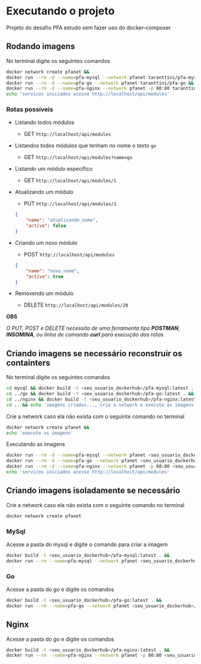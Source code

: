 # Executando o projeto

Projeto do desafio PFA  estudo sem fazer uso do docker-composer

## Rodando imagens

No terminal digite os seguintes comandos

```bash
docker network create pfanet &&
docker run --rm -d --name=pfa-mysql --network pfanet taranttini/pfa-mysql &&
docker run --rm -d --name=pfa-go --network pfanet taranttini/pfa-go &&
docker run --rm -d --name=pfa-nginx --network pfanet -p 80:80 taranttini/pfa-nginx &&
echo 'servicos iniciados acesse http://localhost/api/modules'
```

### Rotas possíveis

- Listando todos módulos

    - GET `http://localhost/api/modules`

- Listandos todos módulos que tenham no nome o texto `go`

    - GET `http://localhost/api/modules?name=go`

- Listando um módulo específico

    - GET `http://localhost/api/modules/1`

- Atualizando um módulo

    - PUT `http://localhost/api/modules/1`

    ```json
    {
        "name": "atualizando_nome",
        "active": false
    }
    ```

- Criando um novo módulo

    - POST `http://localhost/api/modules`
    ```json
    {
        "name": "novo_nome",
        "active": true
    }
    ```

- Removendo um módulo

    - DELETE `http://localhost/api/modules/20`


**OBS**

*O PUT, POST e DELETE necessita de uma ferramenta tipo **POSTMAN**, **INSOMINA**, ou linha de comando **curl** para execução das rotas*

## Criando imagens se necessário reconstruir os containters

No terminal digite os seguintes comandos

```bash
cd mysql && docker build -t <seu_usuario_dockerhub>/pfa-mysql:latest . &&
cd ../go && docker build -t <seu_usuario_dockerhub>/pfa-go:latest . &&
cd ../nginx && docker build -t <seu_usuario_dockerhub>/pfa-nginx:latest . &&
cd .. && echo 'imagens criadas..., crie a network e execute as imagens'
```

Crie a network caso ela não exista com o seguinte comando no terminal

```bash
docker network create pfanet &&
echo 'execute as imagens'
```

Executando as imagens 

```bash
docker run --rm -d --name=pfa-mysql --network pfanet <seu_usuario_dockerhub>/pfa-mysql &&
docker run --rm -d --name=pfa-go --network pfanet <seu_usuario_dockerhub>/pfa-go &&
docker run --rm -d --name=pfa-nginx --network pfanet -p 80:80 <seu_usuario_dockerhub>/pfa-nginx &&
echo 'servicos iniciados acesse http://localhost/api/modules'
```

## Criando imagens isoladamente se necessário

Crie a network caso ela não exista com o seguinte comando no terminal

```bash
docker network create pfanet
```

### MySql

Acesse a pasta do mysql e digite o comando para criar a imagem

```bash
docker build -t <seu_usuario_dockerhub>/pfa-mysql:latest . &&
docker run --rm --name=pfa-mysql --network pfanet <seu_usuario_dockerhub>/pfa-mysql
```

### Go

Acesse a pasta do go e digite os comandos

```bash
docker build -t <seu_usuario_dockerhub>/pfa-go:latest . &&
docker run --rm --name=pfa-go --network pfanet <seu_usuario_dockerhub>/pfa-go
```

## Nginx

Acesse a pasta do go e digite os comandos

```bash
docker build -t <seu_usuario_dockerhub>/pfa-nginx:latest . &&
docker run --rm --name=pfa-nginx --network pfanet -p 80:80 <seu_usuario_dockerhub>/pfa-nginx
```